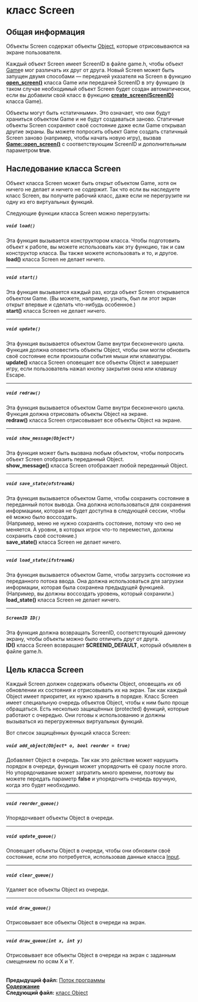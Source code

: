 ﻿# класс Screen

## Общая информация

Объекты Screen содержат объекты [Object](04_Object.md), которые отрисовываются на экране пользователя.

Каждый объект Screen имеет ScreenID в файле game.h, чтобы объект [Game](05_Game.md)e мог различать их друг от друга. Новый Screen может быть запущен двумя способами — передачей указателя на Screen в функцию **[open_screen()](05_Game.md#void-open_screenscreen-screen)** класса Game или передачей ScreenID в эту функцию (в таком случае необходимый объект Screen будет создан автоматически, если вы добавили свой класс в функцию **[create_screen(ScreenID)](05_Game.md#screenid)**  класса Game).

Объекты могут быть «статичными». Это означает, что они будут храниться объектом Game и не будут создаваться заново. Статичные объекты Screen сохраняют своё состояние даже если Game открывал другие экраны. Вы можете попросить объект Game создать статичный Screen заново (например, чтобы начать новую игру), вызвав **[Game::open_screen()](05_Game.md#void-open_screenscreenid-sid-bool-reload--false)** с соответствующим ScreenID и дополнительным параметром **true**.

## Наследование класса Screen

Объект класса Screen может быть открыт объектом Game, хотя он ничего не делает и ничего не содержит. Так что если вы наследуете класс Screen, вы получите рабочий класс, даже если не перегрузите ни одну из его виртуальных функций.

Следующие функции класса Screen можно перегрузить:

##### `void load()`
Эта функция вызывается конструктором класса. Чтобы подготовить объект к работе, вы можете использовать как эту функцию, так и сам конструктор класса. Вы также можете использовать и то, и другое. 
**load()** класса Screen не делает ничего.  

----
##### `void start()`
Эта функция вызывается каждый раз, когда объект Screen открывается объектом Game.
(Вы можете, например, узнать, был ли этот экран открыт впервые и сделать что-нибудь особенное.)  
**start()** класса Screen не делает ничего.  

----
##### `void update()`
Эта функция вызывается объектом Game внутри бесконечного цикла. Функция должна оповестить объекты Object, чтобы они могли обновить своё состояние если произошли события мыши или клавиатуры.  
**update()** класса Screen оповещает все объекты Object и завершает игру, если пользователь нажал кнопку закрытия окна или клавишу Escape.  

----
##### `void redraw()`
Эта функция вызывается объектом Game внутри бесконечного цикла. Функция должна отрисовать объекты Object на экране.  
**redraw()** класса Screen отрисовывает все объекты Object на экране.  

----
##### `void show_message(Object*)`
Эта функция может быть вызвана любым объектом, чтобы попросить объект Screen отобразить переданный Object.  
**show_message()** класса Screen отображает любой переданный Object.  

----
##### `void save_state(ofstream&)`
Эта функция вызывается объектом Game, чтобы сохранить состояние в переданный поток вывода. Она должна использоваться для сохранения информациии, которая не будет доступна в следующей сессии, чтобы её можно было воссоздать.  
(Например, меню не нужно сохранять состояние, потому что оно не меняется. А уровни, в которых игрок что-то переместил, должны сохранить своё состояние.)  
**save_state()** класса Screen не делает ничего.  

----
##### `void load_state(ifstream&)`
Эта функция вызывается объектом Game, чтобы загрузить состояние из переданного потока ввода. Она должна использоваться для загрузки информации, которая была сохранена предыдущей функцией.  
(Например, вы должны воссоздать уровень, который сохранили.)  
**load_state()** класса Screen не делает ничего.  

----
##### `ScreenID ID()`
Эта функция должна возвращать ScreenID, соответствующий данному экрану, чтобы объекты можно было отличить друг от друга.  
**ID()** класса Screen возвращает **SCREENID_DEFAULT**, который объявлен в файле game.h.


## Цель класса Screen

Каждый Screen должен содержать объекты Object, оповещать их об обновлении их состояния и отрисовывать их на экран. Так как каждый Object имеет приоритет, их нужно хранить в порядке. Класс Screen имеет специальную очередь объектов Object, чтобы к ним было проще обращаться. Есть несколько защищённых (protected) функций, которые работают с очередью. Они готовы к использованию и должны вызываться из перегруженных виртуальных функций.

Вот список защищённых функций класса Screen:

##### `void add_object(Object* o, bool reorder = true)`
Добавляет Object в очередь. Так как это действие может нарушить порядок в очереди, функция может упорядочить её сразу после этого. Но упорядочивание может затратить много времени, поэтому вы можете передать параметр **false** и упорядочить очередь вручную, когда это будет необходимо.  

----
##### `void reorder_queue()`
Упорядочивает объекты Object в очереди.  

----
##### `void update_queue()`
Оповещает объекты Object в очереди, чтобы они обновили своё состояние, если это потребуется, использовав данные класса [Input](08_Input.md).  

----
##### `void clear_queue()`
Удаляет все объекты Object из очереди.  

----
##### `void draw_queue()`
Отрисовывает все объекты Object в очереди на экран.  

----
##### `void draw_queue(int x, int y)`
Отрисовывает все объекты Object в очереди на экран с заданным смещением по осям X и Y.  
   
   
**Предыдущий файл:** [Поток программы](02_Workflow.md)  
**[Содержание](00_Contents.md)**  
**Следующий файл:** [класс Object](04_Object.md)